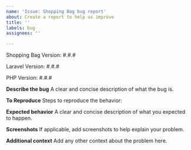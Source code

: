```yaml
---
name: 'Issue: Shopping Bag bug report'
about: Create a report to help us improve
title: ''
labels: bug
assignees: ''

---
```


Shopping Bag Version:
#.#.#

Laravel Version:
#.#.#

PHP Version:
#.#.#

**Describe the bug**
A clear and concise description of what the bug is.

**To Reproduce**
Steps to reproduce the behavior:

**Expected behavior**
A clear and concise description of what you expected to happen.

**Screenshots**
If applicable, add screenshots to help explain your problem.

**Additional context**
Add any other context about the problem here.
